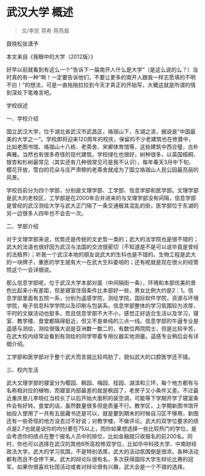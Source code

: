 
# 武汉大学 概述  

> 文/李凯 蒋希 蒋燕眉  

聂晓松张潇予

本文来自《我眼中的大学（2012版）》

好早以前就看到有这么一个“告诉下一届南开人什么是大学”（是这么说的么？）当时真的有一种“啊！一定要告诉他们，不要让更多的南开人跟我一样志愿填的不明不白！”的想法，可是一直拖拖拉拉到今天才真正的开始写，大概这就是所谓的情到深处下笔难言吧。

学校综述

一、学校介绍

国立武汉大学，位于湖北省武汉市武昌区，珞珈山下，东湖之滨，据说是“中国最美的大学之一”。学校即将迎来120周年的校庆，保留的不少老建筑也在修葺中，比如老图书馆、珞珈山十八栋、老斋舍、宋卿体育馆等，这些建筑中西合璧，古朴典雅。当然也有很多奇怪的现代建筑。学校绿化也很好，树种很多，以英国梧桐、银杏和杉树最常见（其实还有几种很常见可是我不认识），每年春天3月中下旬，樱花开放，雪白的花朵与庄严肃穆的老斋舍就成为了国立珞珈山人民公园最亮丽的风景。

学校目前分为四个学部，分别是文理学部、工学部、信息学部和医学部。文理学部是武大的老校区，工学部是在2000年合并进来的与文理学部没有间隔，信息学部是曾经的武汉测绘大学与武大正门隔了一条交通极其混乱的街，医学部位于东湖的另一边很多人四年也不会去一次。

二、学部介绍

对于文理学部来说，优势还是传统的文史哲一类的；武大的法学院也是很不错的；武大的法语也很好因为武汉与法国的交流很密切（不知道是不是可以说毕竟是曾经的法租界）；听我一个武汉本地的朋友说武大的生科也是不错的。生物工程是武大的一块牌子，重医的学生就有大一在武大生科委培的；还有呢就是现在很火的经管院这个一会详细说。

那么信息学部呢，位于武汉大学本部对面（中间隔街一条），环境和本部优美的景色比起来小有差距，但是寝室住宿条件比本部好一些，男女比例大约是2：1。信息学部里面有五院一系，分别为遥感学院，测绘学院，国际软件学院，资源与环境学院，电子信息科学学院以及印刷与包装系。信息学部整体的学习氛围较为浓厚，平时的文娱活动也挺多。而且信息学部不大不小，感觉正好适合生活以及学习，寝室、教学楼、食堂都隔得挺近，但又不是单纯的三点一线。信息学部的牛逼专业是遥感与测绘，测绘很强大说是亚洲数一数二的，有数位两院院士，但是比较辛苦，在武大校内经常会看到有测绘的同学带着专用仪器实地测量。遥感专业稍后会有详细介绍。

工学部和医学部对于整个武大而言就比较鸡肋了，貌似武大的口腔医学还不错。

三、校内生活

武大文理学部的寝室分为樱园、枫园、梅园、桂园、湖滨和三环，每个地方都有与名称相对应的植物，而寝室内部最差的就是枫园了，老房子又小条件又差。不过最近重庆崽儿李晓红当校长了以后开始大面积的装空调，可能等下学期开学了寝室条件会有好转。食堂的话，虽然数量很多但是质量不行。教学区，上学期新图书馆开始投入使用了一共有五层藏书还是可以，就是要到期末的时候自习区不够用，新图还有一些奇怪的地方没去过不好说；对教学楼，不做评论。武大的双学位要求的绩点是2.7也就是说你的均分要在75以上，而你如果想选择一些比较热门的学位，是会考虑你的绩点在整个报名人员中的排位，比如金融就只收报名的前200名。同时，你也可以选择在武汉的其他6所高校修双学位，比如华中科技大学、中南财经政法大学。武大的学习氛围，不是特别浓厚。武大的活动氛围倒是很浓，各种活动都有而且不会停下来。武大的辩论队很有名，多次获得国际大学生辩论比赛的冠军。如果你很喜欢社团活动或者对辩论很有兴趣，武大会是一个不错的选择。


